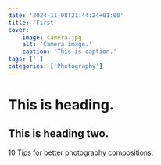 ```yaml
---
date: '2024-11-08T21:44:24+01:00'
title: 'First'
cover:
    image: camera.jpg
    alt: 'Camera image.'
    caption: 'This is caption.'
tags: ['']
categories: ['Photography']
---
```


# This is heading.
## This is heading two.

10 Tips for better photography compositions.
